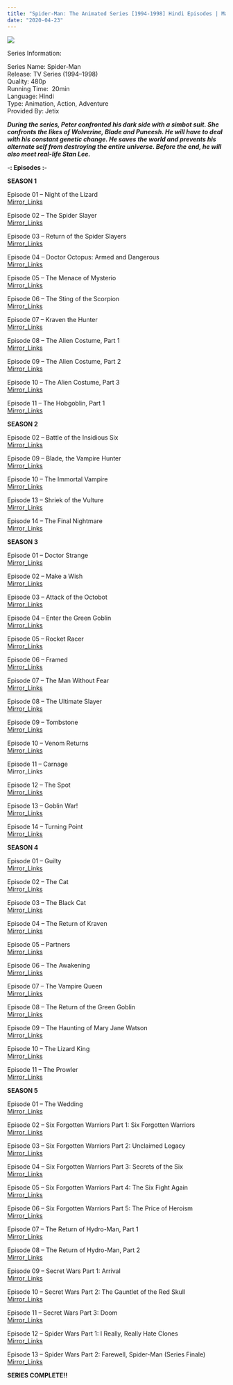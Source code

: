 ```yaml
---
title: "Spider-Man: The Animated Series [1994-1998] Hindi Episodes | Marvel HQ"
date: "2020-04-23"
---
```


<script type="text/javascript">var adfly_id = 20713539; var adfly_advert = 'int'; var popunder = true; var domains = ['gdrivez.xyz'];</script>

  
<script src="https://cdn.adf.ly/js/link-converter.js"></script>

[![](https://static-2.gumroad.com/res/gumroad/8407327425790/asset_previews/4ccb5312be8b9262f19e00bc0f7c3d36/retina/Spider-man_20_D0_BF_D1_80_D0_B5_D0_B2_D1_8C_D1_8E.jpg)](https://static-2.gumroad.com/res/gumroad/8407327425790/asset_previews/4ccb5312be8b9262f19e00bc0f7c3d36/retina/Spider-man_20_D0_BF_D1_80_D0_B5_D0_B2_D1_8C_D1_8E.jpg)

Series Information:

Series Name: Spider-Man  
Release: TV Series (1994–1998)  
Quality: 480p  
Running Time:  20min  
Language: Hindi  
Type: Animation, Action, Adventure  
Provided By: Jetix

**_During the series, Peter confronted his dark side with a simbot suit. She confronts the likes of Wolverine, Blade and Puneesh. He will have to deal with his constant genetic change. He saves the world and prevents his alternate self from destroying the entire universe. Before the end, he will also meet real-life Stan Lee._**

**\-: Episodes :-**

**SEASON 1**

Episode 01 – Night of the Lizard  
 [Mirror\_Links](https://gdrivez.xyz/view/RGNyZ4WKTX)

Episode 02 – The Spider Slayer  
 [Mirror\_Links](https://gdrivez.xyz/view/391PSTyK0M)

Episode 03 – Return of the Spider Slayers  
 [Mirror\_Links](https://gdrivez.xyz/view/SHwLEffFN8)

Episode 04 – Doctor Octopus: Armed and Dangerous  
 [Mirror\_Links](https://gdrivez.xyz/view/kHH1RNNtQ2)

Episode 05 – The Menace of Mysterio  
 [Mirror\_Links](https://gdrivez.xyz/view/j1dcW8qTdE)

Episode 06 – The Sting of the Scorpion  
 [Mirror\_Links](https://gdrivez.xyz/view/SccGBk9txM)

Episode 07 – Kraven the Hunter  
 [Mirror\_Links](https://gdrivez.xyz/view/YnSjLHy15k)

Episode 08 – The Alien Costume, Part 1  
 [Mirror\_Links](https://gdrivez.xyz/view/YnGAB48yEh)

Episode 09 – The Alien Costume, Part 2  
 [Mirror\_Links](https://gdrivez.xyz/view/whgZfNexRC)

Episode 10 – The Alien Costume, Part 3  
 [Mirror\_Links](https://gdrivez.xyz/view/Xtk9aysK7h)

Episode 11 – The Hobgoblin, Part 1  
 [Mirror\_Links](https://gdrivez.xyz/view/b6faBbcQPh)

**SEASON 2**

Episode 02 – Battle of the Insidious Six  
 [Mirror\_Links](https://gdrivez.xyz/view/sctAt5GYkB)

Episode 09 – Blade, the Vampire Hunter  
 [Mirror\_Links](https://gdrivez.xyz/view/zxEe1kKEB4)

Episode 10 – The Immortal Vampire  
 [Mirror\_Links](https://gdrivez.xyz/view/L30EdGhH2r)

Episode 13 – Shriek of the Vulture  
 [Mirror\_Links](https://gdrivez.xyz/view/7QYBHHdBHQ)

Episode 14 – The Final Nightmare  
 [Mirror\_Links](https://gdrivez.xyz/view/PTBHRP0N93)

**SEASON 3**

Episode 01 – Doctor Strange  
 [Mirror\_Links](https://megaupload.nz/ybl8N2r3nchttps://www.mp4upload.com/6q8hg4ar5073https://bayfiles.com/n9l9Nar9n1https://anonfile.com/D7lbNer2n4https://www.solidfiles.com/v/RKwWGDzd3ypMxhttps://www.yourupload.com/watch/WN21FaIJF16Yhttps://boards.wetransfer.com/board/s3zyv3rynzaklum9220190516122605/latest/sd23frkvpz19qup2m20190516122607https://letsupload.co/edaM/CoolsAnime.Com_Spiderman_-_S03_EP_-_01.mp4)

Episode 02 – Make a Wish  
 [Mirror\_Links](https://gdrivez.xyz/view/AhCxyppPHb)

Episode 03 – Attack of the Octobot  
 [Mirror\_Links](https://gdrivez.xyz/view/PaNFGG6n5A)

Episode 04 – Enter the Green Goblin  
 [Mirror\_Links](https://gdrivez.xyz/view/A7DNkM4E8H)

Episode 05 – Rocket Racer  
 [Mirror\_Links](https://gdrivez.xyz/view/T6pcHNe0Mc)

Episode 06 – Framed  
 [Mirror\_Links](https://gdrivez.xyz/view/KdfSw5QTr4)

Episode 07 – The Man Without Fear  
 [Mirror\_Links](https://gdrivez.xyz/view/qsNtEZ3xgz)

Episode 08 – The Ultimate Slayer  
 [Mirror\_Links](https://gdrivez.xyz/view/geXR10NdR7)

Episode 09 – Tombstone  
 [Mirror\_Links](https://gdrivez.xyz/view/5f7QxX7wwh)

Episode 10 – Venom Returns  
 [Mirror\_Links](https://gdrivez.xyz/view/ZmHeW3LS4A)

Episode 11 – Carnage  
 Mirror\_Links

Episode 12 – The Spot  
 [Mirror\_Links](https://gdrivez.xyz/view/nX0rDkeQqY)

Episode 13 – Goblin War!  
 [Mirror\_Links](https://gdrivez.xyz/view/Gh4csBtGHP)

Episode 14 – Turning Point  
 [Mirror\_Links](https://gdrivez.xyz/view/4j7GdzGzHK)

**SEASON 4**

Episode 01 – Guilty  
 [Mirror\_Links](https://gdrivez.xyz/view/ZOXerZfAKk)

Episode 02 – The Cat  
 [Mirror\_Links](https://gdrivez.xyz/view/5O9YbPA0CT)

Episode 03 – The Black Cat  
 [Mirror\_Links](https://gdrivez.xyz/view/P73qx4sssf)

Episode 04 – The Return of Kraven  
 [Mirror\_Links](https://gdrivez.xyz/view/CCWDNtH3th)

Episode 05 – Partners  
 [Mirror\_Links](https://gdrivez.xyz/view/jEmsM9x3Ec)

Episode 06 – The Awakening  
 [Mirror\_Links](https://gdrivez.xyz/view/HLTfeD7AAz)

Episode 07 – The Vampire Queen  
 [Mirror\_Links](https://gdrivez.xyz/view/cDAwjrTPgr)

Episode 08 – The Return of the Green Goblin  
 [Mirror\_Links](https://gdrivez.xyz/view/fPAFLbkyXR)

Episode 09 – The Haunting of Mary Jane Watson  
 [Mirror\_Links](https://gdrivez.xyz/view/q83j7p1yWd)

Episode 10 – The Lizard King  
 [Mirror\_Links](https://gdrivez.xyz/view/Xc0km8pqxL)

Episode 11 – The Prowler  
 [Mirror\_Links](https://gdrivez.xyz/view/yBh1rAjxWg)

**SEASON 5**

Episode 01 – The Wedding  
 [Mirror\_Links](https://gdrivez.xyz/view/p4xq0TWS4f)

Episode 02 – Six Forgotten Warriors Part 1: Six Forgotten Warriors  
 [Mirror\_Links](https://gdrivez.xyz/view/3AR57LwtH9)

Episode 03 – Six Forgotten Warriors Part 2: Unclaimed Legacy  
 [Mirror\_Links](https://gdrivez.xyz/view/jenHA5Nh3b)

Episode 04 – Six Forgotten Warriors Part 3: Secrets of the Six  
 [Mirror\_Links](https://gdrivez.xyz/view/G3R8rPGhNF)

Episode 05 – Six Forgotten Warriors Part 4: The Six Fight Again  
 [Mirror\_Links](https://gdrivez.xyz/view/DSZdcmBFM0)

Episode 06 – Six Forgotten Warriors Part 5: The Price of Heroism  
 [Mirror\_Links](https://gdrivez.xyz/view/MChWWP7BYE)

Episode 07 – The Return of Hydro-Man, Part 1  
 [Mirror\_Links](https://gdrivez.xyz/view/RyzOYZaKgt)

Episode 08 – The Return of Hydro-Man, Part 2  
 [Mirror\_Links](https://gdrivez.xyz/view/FgdQt9HNkL)

Episode 09 – Secret Wars Part 1: Arrival  
 [Mirror\_Links](https://gdrivez.xyz/view/ZmqMLYRxZ6)

Episode 10 – Secret Wars Part 2: The Gauntlet of the Red Skull  
 [Mirror\_Links](https://gdrivez.xyz/view/QeG2szg8HH)

Episode 11 – Secret Wars Part 3: Doom  
 [Mirror\_Links](https://gdrivez.xyz/view/bjzhmwCK4g)

Episode 12 – Spider Wars Part 1: I Really, Really Hate Clones  
 [Mirror\_Links](https://gdrivez.xyz/view/bgE100kxgz)

Episode 13 – Spider Wars Part 2: Farewell, Spider-Man (Series Finale)  
 [Mirror\_Links](https://gdrivez.xyz/view/WjYNDONBGK)

**SERIES COMPLETE!!**
